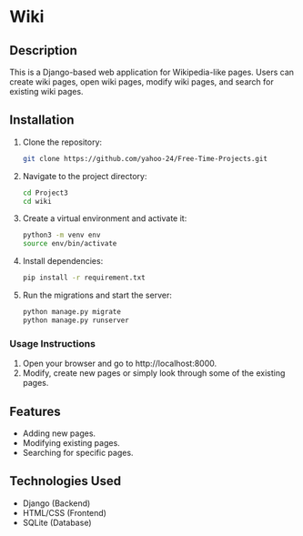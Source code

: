 # Wiki

## Description
This is a Django-based web application for Wikipedia-like pages. Users can create wiki pages, open wiki pages, modify wiki pages, and search for existing wiki pages.

## Installation
1. Clone the repository:
   ```bash
   git clone https://github.com/yahoo-24/Free-Time-Projects.git
2. Navigate to the project directory:
   ```bash
   cd Project3
   cd wiki
3. Create a virtual environment and activate it:
   ```bash
   python3 -m venv env
   source env/bin/activate
4. Install dependencies:
   ```bash
   pip install -r requirement.txt
5. Run the migrations and start the server:
   ```bash
   python manage.py migrate
   python manage.py runserver

### Usage Instructions
1. Open your browser and go to http://localhost:8000.
2. Modify, create new pages or simply look through some of the existing pages.

## Features
- Adding new pages.
- Modifying existing pages.
- Searching for specific pages.

## Technologies Used
- Django (Backend)
- HTML/CSS (Frontend)
- SQLite (Database)
